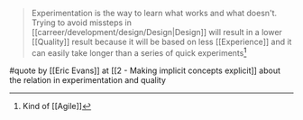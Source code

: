 > Experimentation is the way to learn what works and what doesn't. Trying to avoid missteps in [[carreer/development/design/Design|Design]] will result in a lower [[Quality]] result because it will be based on less [[Experience]] and it can easily take longer than a series of quick experiments[^1]

#quote by [[Eric Evans]] at [[2 - Making implicit concepts explicit]] about the relation in experimentation and quality

[^1]: Kind of [[Agile]]
